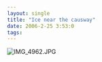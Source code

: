 ```yaml
---
layout: single
title: "Ice near the causway"
date: 2006-2-25 3:53:0
tags: 
---
```


![IMG_4962.JPG][1]

   [1]: http://web.archive.org/web/20060314154122im_/http://greener.sdf1.org/blog/archives/IMG_4962.JPG
